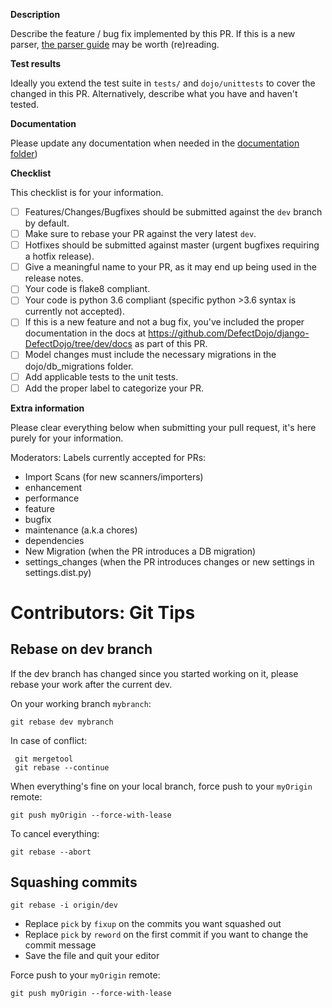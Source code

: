 **Description**

Describe the feature / bug fix implemented by this PR.
If this is a new parser, [the parser guide](https://defectdojo.github.io/django-DefectDojo/contributing/how-to-write-a-parser/) may be worth (re)reading.

**Test results**

Ideally you extend the test suite in `tests/` and `dojo/unittests` to cover the changed in this PR.
Alternatively, describe what you have and haven't tested.

**Documentation**

Please update any documentation when needed in the [documentation folder](https://github.com/DefectDojo/django-DefectDojo/tree/dev/docs))

**Checklist**

This checklist is for your information.

- [ ] Features/Changes/Bugfixes should be submitted against the `dev` branch by default.
- [ ] Make sure to rebase your PR against the very latest `dev`.
- [ ] Hotfixes should be submitted against master (urgent bugfixes requiring a hotfix release).
- [ ] Give a meaningful name to your PR, as it may end up being used in the release notes.
- [ ] Your code is flake8 compliant.
- [ ] Your code is python 3.6 compliant (specific python >3.6 syntax is currently not accepted).
- [ ] If this is a new feature and not a bug fix, you've included the proper documentation in the docs at https://github.com/DefectDojo/django-DefectDojo/tree/dev/docs as part of this PR.
- [ ] Model changes must include the necessary migrations in the dojo/db_migrations folder.
- [ ] Add applicable tests to the unit tests.
- [ ] Add the proper label to categorize your PR.

**Extra information**

Please clear everything below when submitting your pull request, it's here purely for your information.

Moderators: Labels currently accepted for PRs:
- Import Scans (for new scanners/importers)
- enhancement
- performance
- feature
- bugfix
- maintenance (a.k.a chores)
- dependencies
- New Migration (when the PR introduces a DB migration)
- settings_changes (when the PR introduces changes or new settings in settings.dist.py)

# Contributors: Git Tips
## Rebase on dev branch
If the dev branch has changed since you started working on it, please rebase your work after the current dev.

On your working branch `mybranch`:
```
git rebase dev mybranch
```
In case of conflict:
```
 git mergetool
 git rebase --continue
 ```

When everything's fine on your local branch, force push to your `myOrigin` remote:
```
git push myOrigin --force-with-lease
```

To cancel everything:
```
git rebase --abort
```


## Squashing commits
```
git rebase -i origin/dev
```
- Replace `pick` by `fixup` on the commits you want squashed out
- Replace `pick` by `reword` on the first commit if you want to change the commit message
- Save the file and quit your editor

Force push to your `myOrigin` remote:
```
git push myOrigin --force-with-lease
```
